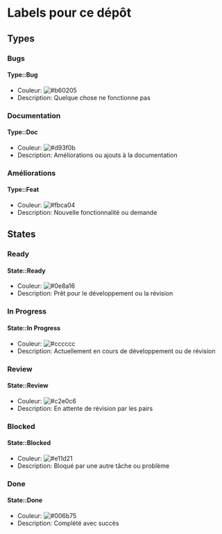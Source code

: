 # Labels pour ce dépôt

## Types

### Bugs
#### **Type::Bug**
- Couleur: ![#b60205](https://via.placeholder.com/15/b60205/000000?text=+)
- Description: Quelque chose ne fonctionne pas

### Documentation
#### **Type::Doc**
- Couleur: ![#d93f0b](https://via.placeholder.com/15/d93f0b/000000?text=+)
- Description: Améliorations ou ajouts à la documentation

### Améliorations
#### **Type::Feat**
- Couleur: ![#fbca04](https://via.placeholder.com/15/fbca04/000000?text=+)
- Description: Nouvelle fonctionnalité ou demande

## States

### Ready
#### **State::Ready**
- Couleur: ![#0e8a16](https://via.placeholder.com/15/0e8a16/000000?text=+)
- Description: Prêt pour le développement ou la révision

### In Progress
#### **State::In Progress**
- Couleur: ![#cccccc](https://via.placeholder.com/15/cccccc/000000?text=+)
- Description: Actuellement en cours de développement ou de révision

### Review
#### **State::Review**
- Couleur: ![#c2e0c6](https://via.placeholder.com/15/c2e0c6/000000?text=+)
- Description: En attente de révision par les pairs

### Blocked
#### **State::Blocked**
- Couleur: ![#e11d21](https://via.placeholder.com/15/e11d21/000000?text=+)
- Description: Bloqué par une autre tâche ou problème

### Done
#### **State::Done**
- Couleur: ![#006b75](https://via.placeholder.com/15/006b75/000000?text=+)
- Description: Complété avec succès